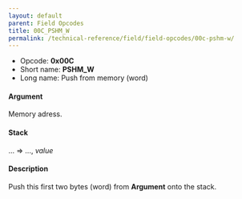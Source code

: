 ```yaml
---
layout: default
parent: Field Opcodes
title: 00C_PSHM_W
permalink: /technical-reference/field/field-opcodes/00c-pshm-w/
---
```


-   Opcode: **0x00C**
-   Short name: **PSHM\_W**
-   Long name: Push from memory (word)

#### Argument

Memory adress.

#### Stack

... =&gt; ..., *value*

#### Description

Push this first two bytes (word) from **Argument** onto the stack.
